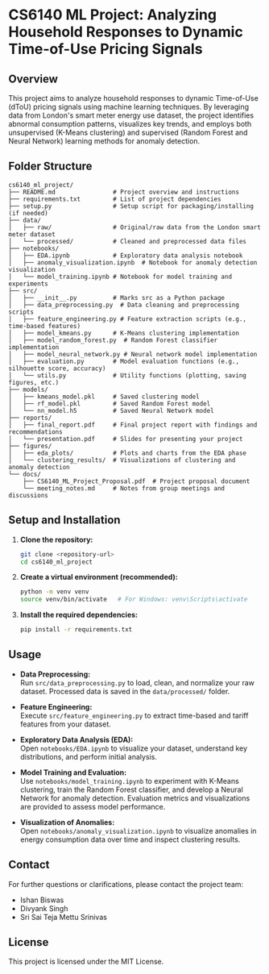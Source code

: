 # CS6140 ML Project: Analyzing Household Responses to Dynamic Time-of-Use Pricing Signals

## Overview

This project aims to analyze household responses to dynamic Time-of-Use (dToU) pricing signals using machine learning techniques. By leveraging data from London's smart meter energy use dataset, the project identifies abnormal consumption patterns, visualizes key trends, and employs both unsupervised (K-Means clustering) and supervised (Random Forest and Neural Network) learning methods for anomaly detection.

## Folder Structure

```
cs6140_ml_project/
├── README.md                # Project overview and instructions
├── requirements.txt         # List of project dependencies
├── setup.py                 # Setup script for packaging/installing (if needed)
├── data/
│   ├── raw/                 # Original/raw data from the London smart meter dataset
│   └── processed/           # Cleaned and preprocessed data files
├── notebooks/
│   ├── EDA.ipynb            # Exploratory data analysis notebook
│   ├── anomaly_visualization.ipynb  # Notebook for anomaly detection visualization
│   └── model_training.ipynb # Notebook for model training and experiments
├── src/
│   ├── __init__.py          # Marks src as a Python package
│   ├── data_preprocessing.py  # Data cleaning and preprocessing scripts
│   ├── feature_engineering.py # Feature extraction scripts (e.g., time-based features)
│   ├── model_kmeans.py      # K-Means clustering implementation
│   ├── model_random_forest.py  # Random Forest classifier implementation
│   ├── model_neural_network.py # Neural network model implementation
│   ├── evaluation.py        # Model evaluation functions (e.g., silhouette score, accuracy)
│   └── utils.py             # Utility functions (plotting, saving figures, etc.)
├── models/
│   ├── kmeans_model.pkl     # Saved clustering model
│   ├── rf_model.pkl         # Saved Random Forest model
│   └── nn_model.h5          # Saved Neural Network model
├── reports/
│   ├── final_report.pdf     # Final project report with findings and recommendations
│   └── presentation.pdf     # Slides for presenting your project
├── figures/
│   ├── eda_plots/           # Plots and charts from the EDA phase
│   └── clustering_results/  # Visualizations of clustering and anomaly detection
└── docs/
    ├── CS6140_ML_Project_Proposal.pdf  # Project proposal document
    └── meeting_notes.md     # Notes from group meetings and discussions
```

## Setup and Installation

1. **Clone the repository:**
   ```bash
   git clone <repository-url>
   cd cs6140_ml_project
   ```

2. **Create a virtual environment (recommended):**
   ```bash
   python -m venv venv
   source venv/bin/activate   # For Windows: venv\Scripts\activate
   ```

3. **Install the required dependencies:**
   ```bash
   pip install -r requirements.txt
   ```

## Usage

- **Data Preprocessing:**  
  Run `src/data_preprocessing.py` to load, clean, and normalize your raw dataset. Processed data is saved in the `data/processed/` folder.

- **Feature Engineering:**  
  Execute `src/feature_engineering.py` to extract time-based and tariff features from your dataset.

- **Exploratory Data Analysis (EDA):**  
  Open `notebooks/EDA.ipynb` to visualize your dataset, understand key distributions, and perform initial analysis.

- **Model Training and Evaluation:**  
  Use `notebooks/model_training.ipynb` to experiment with K-Means clustering, train the Random Forest classifier, and develop a Neural Network for anomaly detection. Evaluation metrics and visualizations are provided to assess model performance.

- **Visualization of Anomalies:**  
  Open `notebooks/anomaly_visualization.ipynb` to visualize anomalies in energy consumption data over time and inspect clustering results.

## Contact

For further questions or clarifications, please contact the project team:
- Ishan Biswas
- Divyank Singh
- Sri Sai Teja Mettu Srinivas

## License

This project is licensed under the MIT License.
```